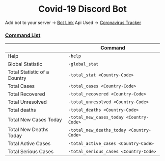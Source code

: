 <h1  align="center">Covid-19 Discord Bot</h1>

Add bot to your server -> <a href="https://discordapp.com/oauth2/authorize?client_id=693680599315120189&permissions=0&scope=bot">Bot Link</a>
Api Used -> <a href="https://thevirustracker.com/api">Coronavirus Tracker</a>

### <u>Command List</u>

|                              | Command                                  |
| ---------------------------- | ---------------------------------------- |
| Help                         | `-help`                                  |
| Global Statistic             | `-global_stat`                           |
| Total Statistic of a Country | `-total_stat <Country-Code>`             |
| Total Cases                  | `-total_cases <Country-Code>`            |
| Total Recovered              | `-total_recovered <Country-Code>`        |
| Total Unresolved             | `-total_unresolved <Country-Code>`       |
| Total deaths                 | `-total_deaths <Country-Code>`           |
| Total New Cases Today        | `-total_new_cases_today <Country-Code>`  |
| Total New Deaths Today       | `-total_new_deaths_today <Country-Code>` |
| Total Active Cases           | `-total_active_cases <Country-Code>`     |
| Total Serious Cases          | `-total_serious_cases <Country-Code>`    |
